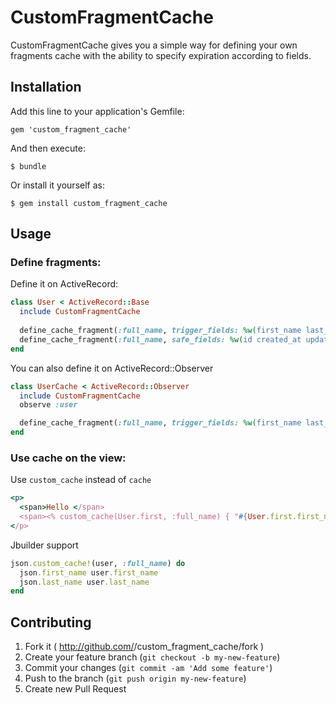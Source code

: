 # CustomFragmentCache

CustomFragmentCache gives you a simple way for defining your own fragments cache with the ability to specify expiration according to fields.

## Installation

Add this line to your application's Gemfile:

    gem 'custom_fragment_cache'

And then execute:

    $ bundle

Or install it yourself as:

    $ gem install custom_fragment_cache

## Usage
### Define fragments:
Define it on ActiveRecord:
``` ruby
class User < ActiveRecord::Base
  include CustomFragmentCache
  
  define_cache_fragment(:full_name, trigger_fields: %w(first_name last_name)) # When one of the trigger fields will be changed it will expire the cache
  define_cache_fragment(:full_name, safe_fields: %w(id created_at updated_at)) # When one of the none safe fields will be changed it will expire the cache
end
```

You can also define it on ActiveRecord::Observer
``` ruby
class UserCache < ActiveRecord::Observer
  include CustomFragmentCache
  observe :user

  define_cache_fragment(:full_name, trigger_fields: %w(first_name last_name))
end
```

### Use cache on the view:
Use `custom_cache` instead of `cache`
``` ruby
<p>
  <span>Hello </span>
  <span><% custom_cache(User.first, :full_name) { "#{User.first.first_name} #{User.first.last_name}" } %></span>
</p>
```

Jbuilder support
``` ruby
json.custom_cache!(user, :full_name) do
  json.first_name user.first_name
  json.last_name user.last_name
end
```



## Contributing

1. Fork it ( http://github.com/<my-github-username>/custom_fragment_cache/fork )
2. Create your feature branch (`git checkout -b my-new-feature`)
3. Commit your changes (`git commit -am 'Add some feature'`)
4. Push to the branch (`git push origin my-new-feature`)
5. Create new Pull Request
